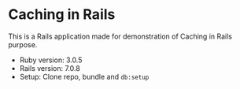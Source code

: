 # Caching in Rails

This is a Rails application made for demonstration of Caching in Rails purpose.

* Ruby version: 3.0.5
* Rails version: 7.0.8
* Setup: Clone repo, bundle and `db:setup`
